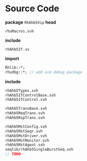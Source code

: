 # Source Code

**package** `RhAhb5Vip`
**head**
```
rhuMacros.svh
```
**include**
```
rhAhb5If.sv
```
**import**
```systemverilog
Rhlib::*;
rhudbg::*; // add uvm debug package
```
**include**
```systemverilog
rhAhb5Types.svh
rhAhb5IfControlBase.svh
rhAhb5IfControl.svh

rhAhb5TransBase.svh
rhAhb5ReqTrans.svh
rhAhb5RspTrans.svh

rhAhb5MstConfig.svh
rhAhb5MstSeqr.svh
rhAhb5MstDriver.svh
rhAhb5MstMonitor.svh
rhAhb5MstAgent.svh
seqlib/rhAhb5SingleBurstSeq.svh
// TODO
```
